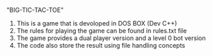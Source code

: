 "BIG-TIC-TAC-TOE"
1. This is a game that is devoloped in DOS BOX (Dev C++)
2. The rules for playing the game can be found in rules.txt file
3. The game provides a dual player version and a level 0 bot version 
4. The code also store the result using file handling concepts

 
